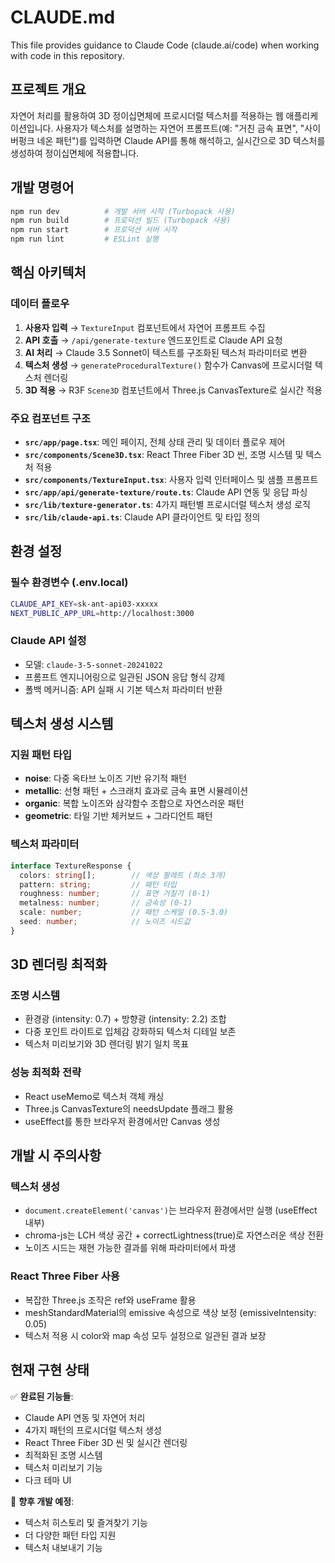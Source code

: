 # CLAUDE.md

This file provides guidance to Claude Code (claude.ai/code) when working with code in this repository.

## 프로젝트 개요

자연어 처리를 활용하여 3D 정이십면체에 프로시더럴 텍스처를 적용하는 웹 애플리케이션입니다. 사용자가 텍스처를 설명하는 자연어 프롬프트(예: "거친 금속 표면", "사이버펑크 네온 패턴")를 입력하면 Claude API를 통해 해석하고, 실시간으로 3D 텍스처를 생성하여 정이십면체에 적용합니다.

## 개발 명령어

```bash
npm run dev          # 개발 서버 시작 (Turbopack 사용)
npm run build        # 프로덕션 빌드 (Turbopack 사용)
npm run start        # 프로덕션 서버 시작
npm run lint         # ESLint 실행
```

## 핵심 아키텍처

### 데이터 플로우
1. **사용자 입력** → `TextureInput` 컴포넌트에서 자연어 프롬프트 수집
2. **API 호출** → `/api/generate-texture` 엔드포인트로 Claude API 요청
3. **AI 처리** → Claude 3.5 Sonnet이 텍스트를 구조화된 텍스처 파라미터로 변환
4. **텍스처 생성** → `generateProceduralTexture()` 함수가 Canvas에 프로시더럴 텍스처 렌더링
5. **3D 적용** → R3F `Scene3D` 컴포넌트에서 Three.js CanvasTexture로 실시간 적용

### 주요 컴포넌트 구조
- **`src/app/page.tsx`**: 메인 페이지, 전체 상태 관리 및 데이터 플로우 제어
- **`src/components/Scene3D.tsx`**: React Three Fiber 3D 씬, 조명 시스템 및 텍스처 적용
- **`src/components/TextureInput.tsx`**: 사용자 입력 인터페이스 및 샘플 프롬프트
- **`src/app/api/generate-texture/route.ts`**: Claude API 연동 및 응답 파싱
- **`src/lib/texture-generator.ts`**: 4가지 패턴별 프로시더럴 텍스처 생성 로직
- **`src/lib/claude-api.ts`**: Claude API 클라이언트 및 타입 정의

## 환경 설정

### 필수 환경변수 (.env.local)
```bash
CLAUDE_API_KEY=sk-ant-api03-xxxxx
NEXT_PUBLIC_APP_URL=http://localhost:3000
```

### Claude API 설정
- 모델: `claude-3-5-sonnet-20241022`
- 프롬프트 엔지니어링으로 일관된 JSON 응답 형식 강제
- 폴백 메커니즘: API 실패 시 기본 텍스처 파라미터 반환

## 텍스처 생성 시스템

### 지원 패턴 타입
- **noise**: 다중 옥타브 노이즈 기반 유기적 패턴
- **metallic**: 선형 패턴 + 스크래치 효과로 금속 표면 시뮬레이션
- **organic**: 복합 노이즈와 삼각함수 조합으로 자연스러운 패턴
- **geometric**: 타일 기반 체커보드 + 그라디언트 패턴

### 텍스처 파라미터
```typescript
interface TextureResponse {
  colors: string[];        // 색상 팔레트 (최소 3개)
  pattern: string;         // 패턴 타입
  roughness: number;       // 표면 거칠기 (0-1)
  metalness: number;       // 금속성 (0-1)  
  scale: number;           // 패턴 스케일 (0.5-3.0)
  seed: number;            // 노이즈 시드값
}
```

## 3D 렌더링 최적화

### 조명 시스템
- 환경광 (intensity: 0.7) + 방향광 (intensity: 2.2) 조합
- 다중 포인트 라이트로 입체감 강화하되 텍스처 디테일 보존
- 텍스처 미리보기와 3D 렌더링 밝기 일치 목표

### 성능 최적화 전략
- React useMemo로 텍스처 객체 캐싱
- Three.js CanvasTexture의 needsUpdate 플래그 활용
- useEffect를 통한 브라우저 환경에서만 Canvas 생성

## 개발 시 주의사항

### 텍스처 생성
- `document.createElement('canvas')`는 브라우저 환경에서만 실행 (useEffect 내부)
- chroma-js는 LCH 색상 공간 + correctLightness(true)로 자연스러운 색상 전환
- 노이즈 시드는 재현 가능한 결과를 위해 파라미터에서 파생

### React Three Fiber 사용
- 복잡한 Three.js 조작은 ref와 useFrame 활용
- meshStandardMaterial의 emissive 속성으로 색상 보정 (emissiveIntensity: 0.05)
- 텍스처 적용 시 color와 map 속성 모두 설정으로 일관된 결과 보장

## 현재 구현 상태

✅ **완료된 기능들**:
- Claude API 연동 및 자연어 처리
- 4가지 패턴의 프로시더럴 텍스처 생성
- React Three Fiber 3D 씬 및 실시간 렌더링
- 최적화된 조명 시스템
- 텍스처 미리보기 기능
- 다크 테마 UI

🔄 **향후 개발 예정**:
- 텍스처 히스토리 및 즐겨찾기 기능
- 더 다양한 패턴 타입 지원
- 텍스처 내보내기 기능